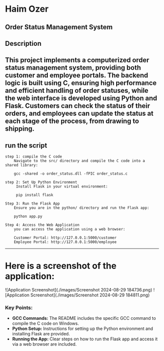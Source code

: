 ﻿# Haim Ozer
 Order Status Management System
---------------------------------------------------------

## Description
This project implements a computerized order status management system, providing both customer and employee portals. The backend logic is built using C, ensuring high performance and efficient handling of order statuses, while the web interface is developed using Python and Flask. Customers can check the status of their orders, and employees can update the status at each stage of the process, from drawing to shipping.
-----------------------------------------------------

## run the script
    step 1: compile the C code 
        Navigate to the src/ directory and compile the C code into a shared library:

        gcc -shared -o order_status.dll -fPIC order_status.c

    step 2: Set Up Python Environment
         Install Flask in your virtual environment:

         pip install flask

    Step 3: Run the Flask App
        Ensure you are in the python/ directory and run the Flask app:

        python app.py

    Step 4: Access the Web Application
        you can access the application using a web browser:

        Customer Portal: http://127.0.0.1:5000/customer
        Employee Portal: http://127.0.0.1:5000/employee
----------------------------------------------------------------

# Here is a screenshot of the application:
![Application Screenshot](./images/Screenshot 2024-08-29 184736.png)
![Application Screenshot](./images/Screenshot 2024-08-29 184811.png)


### Key Points:
- **GCC Commands:** The README includes the specific GCC command to compile the C code on Windows.
- **Python Setup:** Instructions for setting up the Python environment and installing Flask are provided.
- **Running the App:** Clear steps on how to run the Flask app and access it via a web browser are included.


